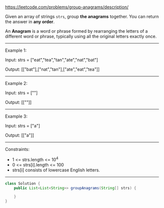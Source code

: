 https://leetcode.com/problems/group-anagrams/description/

Given an array of strings `strs`, group **the anagrams** together. You can return the answer in **any order**.

An **Anagram** is a word or phrase formed by rearranging the letters of a different word or phrase, typically using all the original letters exactly once.

---

Example 1:

Input: strs = ["eat","tea","tan","ate","nat","bat"]

Output: [["bat"],["nat","tan"],["ate","eat","tea"]]

---

Example 2:

Input: strs = [""]

Output: [[""]]

---

Example 3:

Input: strs = ["a"]

Output: [["a"]]

---

Constraints:

- 1 <= strs.length <= 10<sup>4</sup>
- 0 <= strs[i].length <= 100
- strs[i] consists of lowercase English letters.

---

```java
class Solution {
    public List<List<String>> groupAnagrams(String[] strs) {

    }
}
```
